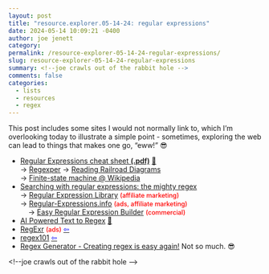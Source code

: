 ```yaml
---
layout: post
title: "resource.explorer.05-14-24: regular expressions"
date: 2024-05-14 10:09:21 -0400
author: joe jenett
category: 
permalink: /resource-explorer-05-14-24-regular-expressions/
slug: resource-explorer-05-14-24-regular-expressions
summary: <!--joe crawls out of the rabbit hole -->
comments: false
categories:
  - lists
  - resources
  - regex
---
```

<p>
	This post includes some sites I would not normally link to, which I’m overlooking today to illustrate a simple point - sometimes, exploring the web can lead to things that makes one go, “eww!” 😎
</p>
<ul class="links">
	<li><a href="https://web.mit.edu/hackl/www/lab/turkshop/slides/regex-cheatsheet.pdf">Regular Expressions cheat sheet <span style="font-weight:600;">(.pdf)</span></a> <a href="https://pinboard.in/u:stephanieleary">📌</a><br>&#8594; <a title="You thought you only had two problems..." href="https://regexper.com/">Regexper</a> &#8594; <a href="https://regexper.com/documentation.html">Reading Railroad Diagrams</a><br>&#8594; <a href="https://en.wikipedia.org/wiki/Finite-state_machine">Finite-state machine @ Wikipedia</a></li>
	<li><a title="Searching with regular expressions: the mighty regex – The Eclectic Light Company" href="https://eclecticlight.co/2024/04/20/searching-with-regular-expressions-the-mighty-regex/">Searching with regular expressions: the mighty regex</a><br>&#8594; <a title="Regular Expression Library" href="https://regexlib.com/">Regular Expression Library</a> <span style="color:red;font-weight:500;font-size:.9em;">(affiliate marketing)</span><br>&#8594; <a title="Regex Tutorial, Examples and Reference - Regexp Patterns" href="https://www.regular-expressions.info/">Regular-Expressions.info</a> <span style="color:red;font-weight:500;font-size:.9em;">(ads, affiliate marketing)</span><br> &nbsp; &nbsp; &#8594; <a href="https://www.regexbuddy.com/create.html">Easy Regular Expression Builder</a> <span style="color:red;font-weight:500;font-size:.9em;">(commercial)</span></li>
	<li><a title="AI Powered Text to Regex" href="https://rgx.tools/">AI Powered Text to Regex</a> <a href="https://pinboard.in/u:fileformat">📌</a></li>
	<li><a title="RegExr: Learn, Build, & Test RegEx" href="https://regexr.com/">RegExr</a> <span style="color:red;font-weight:500;font-size:.9em;">(ads)</span>  <a title="source" href="https://dwt-archives.joejenett.com/"><span style="color:blue;">&#8678;</span></a></li>
	<li><a title="regex101: build, test, and debug regex" href="https://regex101.com/">regex101</a>  <a title="source" href="https://dwt-archives.joejenett.com/"><span style="color:blue;">&#8678;</span></a></li>
	<li><a title="Regex Generator - Creating regex is easy again!" href="https://regex-generator.olafneumann.org/">Regex Generator - Creating regex is easy again!</a> Not so much. 😎</li>
</ul>
<p>
	&lt;!--joe crawls out of the rabbit hole --&gt;
</p>
<a href="https://brid.gy/publish/mastodon"></a>